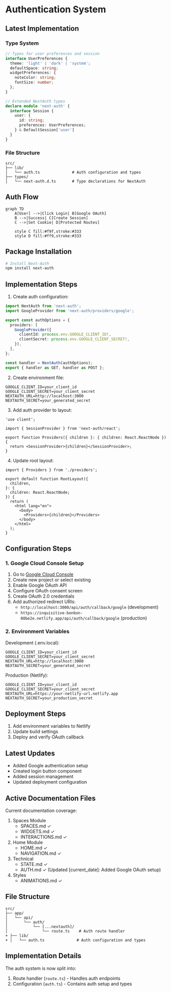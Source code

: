 # Authentication System

## Latest Implementation

### Type System
```typescript
// Types for user preferences and session
interface UserPreferences {
  theme: 'light' | 'dark' | 'system';
  defaultSpace: string;
  widgetPreferences: {
    noteColor: string;
    fontSize: number;
  };
}

// Extended NextAuth types
declare module 'next-auth' {
  interface Session {
    user: {
      id: string;
      preferences: UserPreferences;
    } & DefaultSession['user']
  }
}
```

### File Structure
```
src/
├── lib/
│   └── auth.ts              # Auth configuration and types
├── types/
│   └── next-auth.d.ts       # Type declarations for NextAuth
```

## Auth Flow
```mermaid
graph TD
    A[User] -->|Click Login| B[Google OAuth]
    B -->|Success| C[Create Session]
    C -->|Set Cookie| D[Protected Routes]
    
    style C fill:#f9f,stroke:#333
    style D fill:#ff9,stroke:#333
```

## Package Installation
```bash
# Install Next-Auth
npm install next-auth
```

## Implementation Steps

1. Create auth configuration:
```typescript:src/app/api/auth/[...nextauth]/route.ts
import NextAuth from 'next-auth';
import GoogleProvider from 'next-auth/providers/google';

export const authOptions = {
  providers: [
    GoogleProvider({
      clientId: process.env.GOOGLE_CLIENT_ID!,
      clientSecret: process.env.GOOGLE_CLIENT_SECRET!,
    }),
  ],
};

const handler = NextAuth(authOptions);
export { handler as GET, handler as POST };
```

2. Create environment file:
```env:.env.local
GOOGLE_CLIENT_ID=your_client_id
GOOGLE_CLIENT_SECRET=your_client_secret
NEXTAUTH_URL=http://localhost:3000
NEXTAUTH_SECRET=your_generated_secret
```

3. Add auth provider to layout:
```typescript:src/app/providers.tsx
'use client';

import { SessionProvider } from 'next-auth/react';

export function Providers({ children }: { children: React.ReactNode }) {
  return <SessionProvider>{children}</SessionProvider>;
}
```

4. Update root layout:
```typescript:src/app/layout.tsx
import { Providers } from './providers';

export default function RootLayout({
  children,
}: {
  children: React.ReactNode;
}) {
  return (
    <html lang="en">
      <body>
        <Providers>{children}</Providers>
      </body>
    </html>
  );
}
```

## Configuration Steps

### 1. Google Cloud Console Setup
1. Go to [Google Cloud Console](https://console.cloud.google.com)
2. Create new project or select existing
3. Enable Google OAuth API
4. Configure OAuth consent screen
5. Create OAuth 2.0 credentials
6. Add authorized redirect URIs:
   - `http://localhost:3000/api/auth/callback/google` (development)
   - `https://inquisitive-bonbon-08be2e.netlify.app/api/auth/callback/google` (production)

### 2. Environment Variables
Development (.env.local):
```env
GOOGLE_CLIENT_ID=your_client_id
GOOGLE_CLIENT_SECRET=your_client_secret
NEXTAUTH_URL=http://localhost:3000
NEXTAUTH_SECRET=your_generated_secret
```

Production (Netlify):
```env
GOOGLE_CLIENT_ID=your_client_id
GOOGLE_CLIENT_SECRET=your_client_secret
NEXTAUTH_URL=https://your-netlify-url.netlify.app
NEXTAUTH_SECRET=your_production_secret
```

## Deployment Steps
1. Add environment variables to Netlify
2. Update build settings
3. Deploy and verify OAuth callback

## Latest Updates
- Added Google authentication setup
- Created login button component
- Added session management
- Updated deployment configuration

## Active Documentation Files
Current documentation coverage:
1. Spaces Module
   - SPACES.md ✓
   - WIDGETS.md ✓
   - INTERACTIONS.md ✓
2. Home Module
   - HOME.md ✓
   - NAVIGATION.md ✓
3. Technical
   - STATE.md ✓
   - AUTH.md ✓ (Updated [current_date]: Added Google OAuth setup)
4. Styles
   - ANIMATIONS.md ✓

## File Structure
```
src/
├── app/
│   └── api/
│       └── auth/
│           └── [...nextauth]/
│               └── route.ts    # Auth route handler
+ ├── lib/
+ │   └── auth.ts              # Auth configuration and types
```

## Implementation Details
The auth system is now split into:
1. Route handler (`route.ts`) - Handles auth endpoints
2. Configuration (`auth.ts`) - Contains auth setup and types